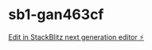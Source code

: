 # sb1-gan463cf

[Edit in StackBlitz next generation editor ⚡️](https://stackblitz.com/~/github.com/serbadigitalx/sb1-gan463cf)